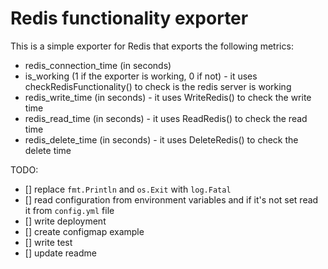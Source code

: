 # Redis functionality exporter

This is a simple exporter for Redis that exports the following metrics:

* redis_connection_time (in seconds)
* is_working (1 if the exporter is working, 0 if not) - it uses checkRedisFunctionality() to check is the redis server is working
* redis_write_time (in seconds) - it uses WriteRedis() to check the write time
* redis_read_time (in seconds) - it uses ReadRedis() to check the read time
* redis_delete_time  (in seconds) - it uses DeleteRedis() to check the delete time

TODO:
- [] replace `fmt.Println` and `os.Exit` with `log.Fatal`
- [] read configuration from environment variables and if it's not set read it from `config.yml` file
- [] write deployment
- [] create configmap example
- [] write test
- [] update readme